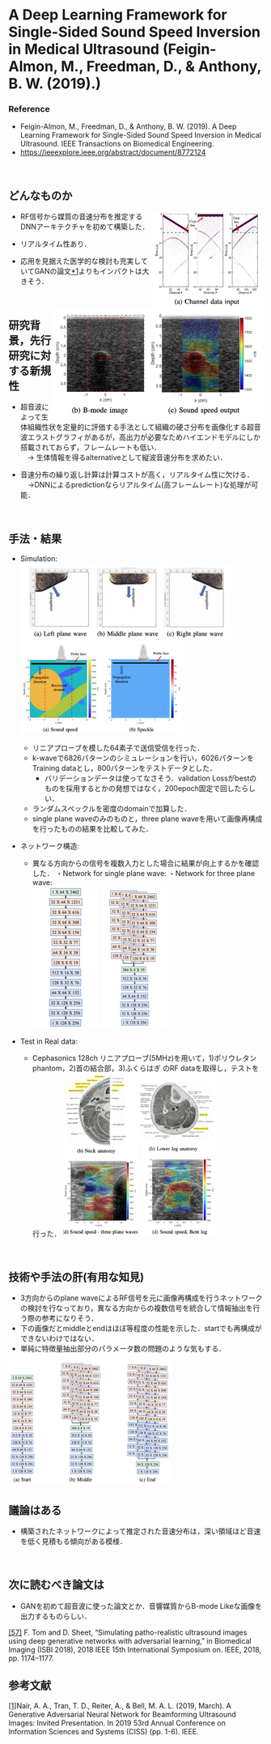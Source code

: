 # A Deep Learning Framework for Single-Sided Sound Speed Inversion in Medical Ultrasound (Feigin-Almon, M., Freedman, D., & Anthony, B. W. (2019).)
### Reference
- Feigin-Almon, M., Freedman, D., & Anthony, B. W. (2019).
A Deep Learning Framework for Single-Sided Sound Speed Inversion in Medical Ultrasound. IEEE Transactions on Biomedical Engineering.
- https://ieeexplore.ieee.org/abstract/document/8772124

<br />

## どんなものか
<img src="https://github.com/Kotatsun/papers/blob/image/RF_from_three.png" width="220" style="float:right"> <img src="https://github.com/Kotatsun/papers/blob/image/ground_result.png" width="420" style="float:right">

- RF信号から媒質の音速分布を推定するDNNアーキテクチャを初めて構築した． 

- リアルタイム性あり．

- 応用を見据えた医学的な検討も充実していてGANの論文[*1](https://ieeexplore.ieee.org/document/8692835)よりもインパクトは大きそう．
<br />

## 研究背景，先行研究に対する新規性
- 超音波によって生体組織性状を定量的に評価する手法として組織の硬さ分布を画像化する超音波エラストグラフィがあるが，高出力が必要なためハイエンドモデルにしか搭載されておらず，フレームレートも低い．  
	　→ 生体情報を得るalternativeとして縦波音速分布を求めたい．


- 音速分布の繰り返し計算は計算コストが高く，リアルタイム性に欠ける．  
	　→DNNによるpredictionならリアルタイム(高フレームレート)な処理が可能．
<br />

## 手法・結果
- Simulation:  
<img src="https://github.com/Kotatsun/papers/blob/image/plane_wave.png" width="420"> <img src="https://github.com/Kotatsun/papers/blob/image/medium_condition.png" width="320">  
	- リニアプローブを模した64素子で送信受信を行った．
	-  k-waveで6826パターンのシミュレーションを行い，6026パターンをTraining dataとし，800パターンをテストデータとした．
		- バリデーションデータは使ってなさそう．validation Lossがbestのものを採用するとかの発想ではなく，200epoch固定で回したらしい．
	- ランダムスペックルを密度のdomainで加算した．  
	- single plane waveのみのものと，three plane waveを用いて画像再構成を行ったものの結果を比較してみた．

- ネットワーク構造:  
	- 異なる方向からの信号を複数入力とした場合に結果が向上するかを確認した．
・Network for single plane wave: ・Network for three plane wave:  
	<img src="https://github.com/Kotatsun/papers/blob/image/single_network.png" width="130">   <img src="https://github.com/Kotatsun/papers/blob/image/middle_network.png" width="130">
	

- Test in Real data:
	- Cephasonics 128ch リニアプローブ(5MHz)を用いて，1)ポリウレタンphantom，2)首の結合部，3)ふくらはぎ のRF dataを取得し，テストを行った．
<img src="https://github.com/Kotatsun/papers/blob/image/neck.png" width="150"> <img src="https://github.com/Kotatsun/papers/blob/image/leg.png" width="150">
	

<br />

## 技術や手法の肝(有用な知見)
- 3方向からのplane waveによるRF信号を元に画像再構成を行うネットワークの検討を行なっており，異なる方向からの複数信号を統合して情報抽出を行う際の参考になりそう．
- 下の画像だとmiddleとendはほぼ等程度の性能を示した．startでも再構成ができないわけではない．
- 単純に特徴量抽出部分のパラメータ数の問題のような気もする．
<img src="https://github.com/Kotatsun/papers/blob/image/network_study.png" width="320">
<br />

## 議論はある
- 構築されたネットワークによって推定された音速分布は，深い領域ほど音速を低く見積もる傾向がある模様．
<br />

## 次に読むべき論文は
- GANを初めて超音波に使った論文とか．音響媒質からB-mode Likeな画像を出力するものらしい．

[[57]](https://ieeexplore.ieee.org/stamp/stamp.jsp?arnumber=8363780) F. Tom and D. Sheet, “Simulating patho-realistic ultrasound images using deep generative networks with adversarial learning,” in Biomedical Imaging (ISBI 2018), 2018 IEEE 15th International Symposium on. IEEE, 2018, pp. 1174–1177.

## 参考文献
[[1]](https://ieeexplore.ieee.org/document/8692835)Nair, A. A., Tran, T. D., Reiter, A., & Bell, M. A. L. (2019, March). A Generative Adversarial Neural Network for Beamforming Ultrasound Images: Invited Presentation. In 2019 53rd Annual Conference on Information Sciences and Systems (CISS) (pp. 1-6). IEEE.
